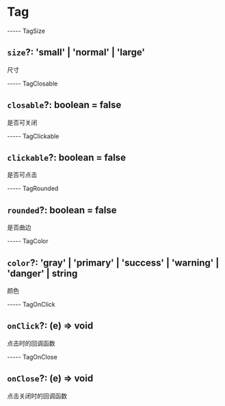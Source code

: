 # Tag

----- TagSize

## `size`?: 'small' | 'normal' | 'large'

尺寸

----- TagClosable

## `closable`?: boolean = false

是否可关闭

----- TagClickable

## `clickable`?: boolean = false

是否可点击

----- TagRounded

## `rounded`?: boolean = false

是否曲边

----- TagColor

## `color`?: 'gray' | 'primary' | 'success' | 'warning' | 'danger' | string

颜色

----- TagOnClick

## `onClick`?: (e) => void

点击时的回调函数

----- TagOnClose

## `onClose`?: (e) => void

点击关闭时的回调函数